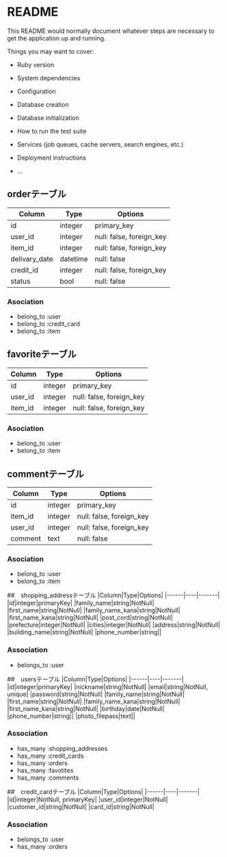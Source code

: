 # README

This README would normally document whatever steps are necessary to get the
application up and running.

Things you may want to cover:

* Ruby version

* System dependencies

* Configuration

* Database creation

* Database initialization

* How to run the test suite

* Services (job queues, cache servers, search engines, etc.)

* Deployment instructions

* ...

## orderテーブル
|Column|Type|Options|
|------|----|-------|
|id|integer|primary_key|
|user_id|integer|null: false, foreign_key|
|item_id|integer|null: false, foreign_key|
|delivary_date|datetime|null: false|
|credit_id|integer|null: false, foreign_key|
|status|bool|null: false|
### Asociation
- belong_to :user
- belong_to :credit_card
- belong_to :item

## favoriteテーブル
|Column|Type|Options|
|------|----|-------|
|id|integer|primary_key|
|user_id|integer|null: false, foreign_key|
|item_id|integer|null: false, foreign_key|
### Asociation
- belong_to :user
- belong_to :item

## commentテーブル
|Column|Type|Options|
|------|----|-------|
|id|integer|primary_key|
|item_id|integer|null: false, foreign_key|
|user_id|integer|null: false, foreign_key|
|comment|text|null: false|
### Asociation
- belong_to :user
- belong_to :item



##　shopping_addressテーブル
|Column|Type|Options|
|------|----|-------|
|id|integer|primaryKey|
|family_name|string|NotNull|
|first_name|string|NotNull|
|family_name_kana|string|NotNull|
|first_name_kana|string|NotNull|
|post_cord|string|NotNull|
|prefecture|integer|NotNull|
|cities|integer|NotNull|
|address|string|NotNull|
|building_name|string|NotNull|
|phone_number|string||

### Association
- belongs_to :user

##　usersテーブル
|Column|Type|Options|
|------|----|-------|
|id|integer|primaryKey|
|nickname|string|NotNull|
|email|string|NotNull, unique|
|password|string|NotNull|
|family_name|string|NotNull|
|first_name|string|NotNull|
|family_name_kana|string|NotNull|
|first_name_kana|string|NotNull|
|birthday|date|NotNull|
|phone_number|string||
|photo_filepass|text||

### Association
- has_many :shopping_addresses
- has_many :credit_cards
- has_many :orders
- has_many :favotites
- has_many :comments


##　credit_cardテーブル
|Column|Type|Options|
|------|----|-------|
|id|integer|NotNull, primaryKey|
|user_id|integer|NotNull|
|customer_id|string|NotNull|
|card_id|string|NotNull|

### Association
- belongs_to :user
- has_many :orders